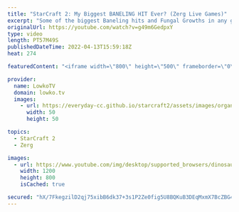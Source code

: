 ```yaml
---
title: "StarCraft 2: My Biggest BANELING HIT Ever? (Zerg Live Games)"
excerpt: "Some of the biggest Baneling hits and Fungal Growths in any games I've ever played. Two games of Zerg versus Terran in StarCraft 2 with live commentary.   00:00 Zerg vs Terran on Blackburn 34:50 Zerg vs Terran on Hardwire  Support my work on Patreon: https://www.patreon.com/lowkotv Become a YouTube member:"
originalUrl: https://youtube.com/watch?v=g49m6GedpxY
type: video
length: PT57M49S
publishedDateTime: 2022-04-13T15:59:18Z
heat: 274

featuredContent: "<iframe width=\"800\" height=\"500\" frameborder=\"0\" src=\"https://www.youtube.com/embed/g49m6GedpxY\" allow=\"accelerometer; autoplay; encrypted-media; gyroscope; picture-in-picture\" allowfullscreen></iframe>"

provider:
  name: LowkoTV
  domain: lowko.tv
  images:
    - url: https://everyday-cc.github.io/starcraft2/assets/images/organizations/lowko.tv-50x50.jpg
      width: 50
      height: 50

topics:
  - StarCraft 2
  - Zerg

images:
  - url: https://www.youtube.com/img/desktop/supported_browsers/dinosaur.png
    width: 1200
    height: 800
    isCached: true

secured: "hX/7FkegzilD2qj75xibB6dk37+3s1P2Ze0fig5U8BQKuB3DEqMxmX7BcZBG43wwqVT3coU/7CsMgeJO6nBTm8XwTk6a9wPEbRzGPtuYITIRW+GVNVjGgvOUM80PQb+m16bZ2saBiZ4wliIwsj2oGq9FF8lp4c4l2e2mSwQzKuEDXbY5hDeWWPZldymDJOcTcH6YkDdBuIFvplCQNTt6D4E72w01im12UmWQHqFP6UV33r8YMaa7SCNKDCnVhYBRtaAkCTfeWe5b+ft3zL/U09LmGcdyZgxtghLtg6IF7Mv58buQi/+Ao2zEy7GFImOIIIDApag0DDZxAD7xZhrfaMYBw74y/gQi5r8c0W4w6weYySB6ShZ80Tdm3aoR4Soz/c+LbIigsRkG+XQG0mK5qw==;ClnLCCchulhXuO1YMOzvRQ=="
---
```


